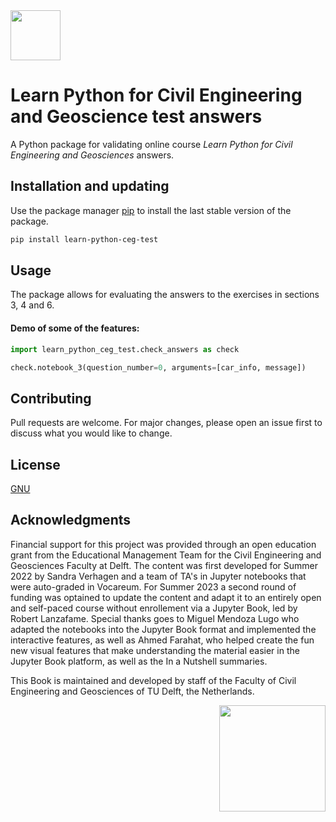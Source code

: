  <img src="https://raw.githubusercontent.com/TUDelft-CITG/learn-python/main/book/figures/learn-python-logo.png" width=80/> 

# Learn Python for Civil Engineering and Geoscience test answers

A Python package for validating online course _Learn Python for Civil Engineering and Geosciences_ answers.

## Installation and updating
Use the package manager [pip](https://pip.pypa.io/en/stable/) to install the last stable version of the package. 

```bash
pip install learn-python-ceg-test
```

## Usage
The package allows for evaluating the answers to the exercises in sections 3, 4 and 6. 

#### Demo of some of the features:

```python
import learn_python_ceg_test.check_answers as check

check.notebook_3(question_number=0, arguments=[car_info, message])

```
## Contributing
Pull requests are welcome. For major changes, please open an issue first to discuss what you would like to change.

## License
[GNU](https://choosealicense.com/licenses/gpl-3.0/)

## Acknowledgments

Financial support for this project was provided through an open education grant from the Educational Management Team for the Civil Engineering and Geosciences Faculty at Delft. The content was first developed for Summer 2022 by Sandra Verhagen and a team of TA's in Jupyter notebooks that were auto-graded in Vocareum. For Summer 2023 a second round of funding was optained to update the content and adapt it to an entirely open and self-paced course without enrollement via a Jupyter Book, led by Robert Lanzafame. Special thanks goes to Miguel Mendoza Lugo who adapted the notebooks into the Jupyter Book format and implemented the interactive features, as well as Ahmed Farahat, who helped create the fun new visual features that make understanding the material easier in the Jupyter Book platform, as well as the In a Nutshell summaries.

This Book is maintained and developed by staff of the Faculty of Civil Engineering and Geosciences of TU Delft, the Netherlands.

 <img src="https://raw.githubusercontent.com/TUDelft-CITG/learn-python/mike/book/figures/TUDelft_logo_cmyk.png" width=170  style="float: right;"/> 
